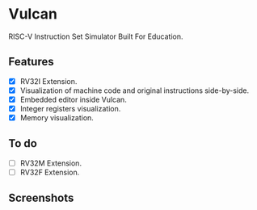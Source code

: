 # Vulcan
RISC-V Instruction Set Simulator Built For Education.

## Features
- [x] RV32I Extension.
- [x] Visualization of machine code and original instructions side-by-side.
- [x] Embedded editor inside Vulcan.
- [x] Integer registers visualization.
- [x] Memory visualization.

## To do
- [ ] RV32M Extension.
- [ ] RV32F Extension.

## Screenshots


